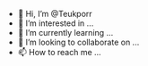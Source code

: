 - 👋 Hi, I’m @Teukporr
- 👀 I’m interested in ...
- 🌱 I’m currently learning ...
- 💞️ I’m looking to collaborate on ...
- 📫 How to reach me ...

<!---
Teukporr/Teukporr is a ✨ special ✨ repository because its `README.md` (this file) appears on your GitHub profile.
You can click the Preview link to take a look at your changes.
--->
